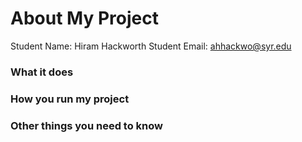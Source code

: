 # About My Project

Student Name:  Hiram Hackworth
Student Email:  ahhackwo@syr.edu 

### What it does


### How you run my project


### Other things you need to know